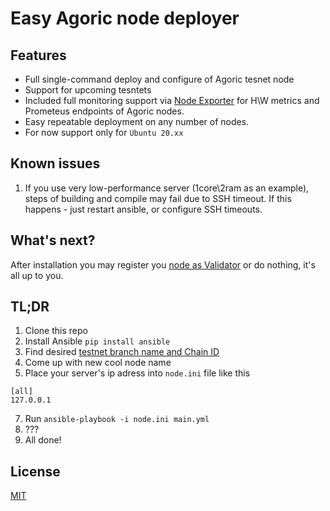 # Easy Agoric node deployer
## Features

 - Full single-command deploy and configure of Agoric tesnet node
 - Support for upcoming tesntets
 - Included full monitoring support via [Node Exporter](https://github.com/prometheus/node_exporter) for H\W metrics and Prometeus endpoints of Agoric nodes.
 - Easy repeatable deployment on any number of nodes.
 - For now support only for `Ubuntu 20.xx`

## Known issues

 1. If you use very low-performance server (1core\2ram as an example), steps of building and compile may fail due to SSH timeout. If this happens - just restart ansible, or configure SSH timeouts.

## What's next?
After installation you may register you [node as Validator](https://gist.github.com/dckc/c6d4c5800daca0bd3439aee3e024b317) or do nothing, it's all up to you.

## TL;DR
1. Clone this repo
2. Install Ansible `pip install ansible`
3. Find desired [testnet branch name and Chain ID](https://gist.github.com/dckc/c6d4c5800daca0bd3439aee3e024b317)
4. Сome up with new cool node name
5.  Place your server's ip adress into ```node.ini``` file like this
```
[all]
127.0.0.1
```

7. Run `ansible-playbook -i node.ini main.yml`
9. ???
10. All done!


## License

[MIT](https://github.com/Stake-Target/Agoric-easy-deployer/blob/main/LICENSE)
